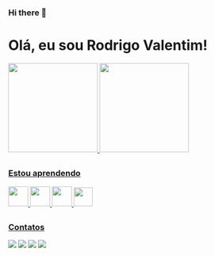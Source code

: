 ### Hi there 👋

# Olá, eu sou Rodrigo Valentim!

<div>
<a href="https://github.com/rodrigovalentimdemesquitaa">
<img height="180em" src="https://github-readme-stats.vercel.app/api/top-langs/?username=rodrigovalentimdemesquitaa&layout=compact&langs_count=7&theme=merko"/>
<img height="180em" src="https://github-readme-stats.vercel.app/api?username=rodrigovalentimdemesquitaa&show_icons=true&theme=merko&include_all_commits=true&count_private=true"/>
</div>

##
  
### Estou aprendendo
          
<div>
<img src="https://cdn.jsdelivr.net/gh/devicons/devicon/icons/html5/html5-original.svg" width="40" height="40"/>
<img src="https://cdn.jsdelivr.net/gh/devicons/devicon/icons/css3/css3-original.svg" width="40" height="40"/> 
<img src="https://cdn.jsdelivr.net/gh/devicons/devicon/icons/python/python-original.svg"  width="40" height="40"/>
<img src="https://cdn.jsdelivr.net/gh/devicons/devicon/icons/laravel/laravel-plain.svg"  width="38" height="38"/>
</div>

##

### Contatos

<div>
<a href="https://www.youtube.com/channel/UC_b0R5Nm8RoAX2Lv9gw66iA" target="_blank"><img src="https://img.shields.io/badge/YouTube-FF0000?style=for-the-badge&logo=youtube&logoColor=white" target="_blank"></a>
<a href="https://instagram.com/rodrigovalentimdemesquita/
" target="_blank"><img src="https://img.shields.io/badge/-Instagram-%23E4405F?style=for-the-badge&logo=instagram&logoColor=white" target="_blank"></a>
<a href = "mailto:rodrigovalentimdemesquitaa@gmail.com
"><img src="https://img.shields.io/badge/Gmail-D14836?style=for-the-badge&logo=gmail&logoColor=white" target="_blank"></a>
<a href="https://www.linkedin.com/in/rodrigovalentimdemesquitaa
" target="_blank"><img src="https://img.shields.io/badge/-LinkedIn-%230077B5?style=for-the-badge&logo=linkedin&logoColor=white" target="_blank"></a>      
</div>
           





